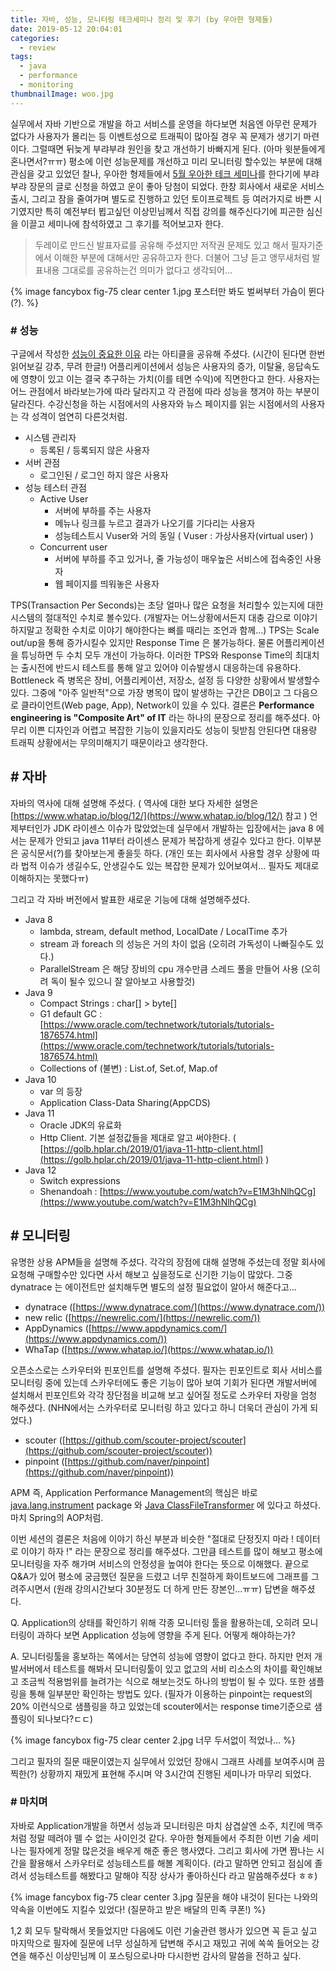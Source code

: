 ```yaml
---
title: 자바, 성능, 모니터링 테크세미나 정리 및 후기 (by 우아한 형제들)
date: 2019-05-12 20:04:01
categories:
  - review
tags: 
  - java
  - performance
  - monitoring
thumbnailImage: woo.jpg
---
```


실무에서 자바 기반으로 개발을 하고 서비스를 운영을 하다보면 처음엔 아무런 문제가 없다가 사용자가 몰리는 등 이벤트성으로 트래픽이 많아질 경우 꼭 문제가 생기기 마련이다. 그럴때면 뒤늦게 부랴부랴 원인을 찾고 개선하기 바빠지게 된다.  <!-- more --> (아마 윗분들에게 혼나면서?ㅠㅠ) 
평소에 이런 성능문제를 개선하고 미리 모니터링 할수있는 부분에 대해 관심을 갖고 있었던 찰나, 우아한 형제들에서 [5월 우아한 테크 세미나](https://www.facebook.com/woowahanTech/photos/a.1925530564354206/2280664485507477)를 한다기에 부랴부랴 장문의 글로 신청을 하였고 운이 좋아 당첨이 되었다.
한창 회사에서 새로운 서비스 출시, 그리고 잠을 줄여가며 별도로 진행하고 있던 토이프로젝트 등 여러가지로 바쁜 시기였지만 특히 예전부터 뵙고싶던 이상민님께서 직접 강의를 해주신다기에 피곤한 심신을 이끌고 세미나에 참석하였고 그 후기를 적어보고자 한다.

> 두레이로 만드신 발표자료를 공유해 주셨지만 저작권 문제도 있고 해서 필자기준에서 이해한 부분에 대해서만 공유하고자 한다. 더불어 그냥 듣고 앵무새처럼 발표내용 그대로를 공유하는건 의미가 없다고 생각되어...

{% image fancybox fig-75 clear center 1.jpg 포스터만 봐도 벌써부터 가슴이 뛴다(?). %}

### # 성능

구글에서 작성한 [성능이 중요한 이유](https://developers.google.com/web/fundamentals/performance/why-performance-matters/) 라는 아티클을 공유해 주셨다. (시간이 된다면 한번 읽어보길 강추, 무려 한글!) 어플리케이션에서 성능은 사용자의 증가, 이탈율, 응답속도에 영향이 있고 이는 결국 추구하는 가치(이를 테면 수익)에 직면한다고 한다. 
사용자는 어느 관점에서 바라보는가에 따라 달라지고 각 관점에 따라 성능을 챙겨야 하는 부분이 달라진다. 수강신청을 하는 시점에서의 사용자와 뉴스 페이지를 읽는 시점에서의 사용자는 각 성격이 엄연히 다른것처럼. 
- 시스템 관리자
    - 등록된 / 등록되지 않은 사용자
- 서버 관점
    - 로그인된 / 로그인 하지 않은 사용자
- 성능 테스터 관점
    - Active User
        - 서버에 부하를 주는 사용자
        - 메뉴나 링크를 누르고 결과가 나오기를 기다리는 사용자
        - 성능테스트시 Vuser와 거의 동일 ( Vuser : 가상사용자(virtual user) )
    - Concurrent user
        - 서버에 부하를 주고 있거나, 줄 가능성이 매우높은 서비스에 접속중인 사용자
        - 웹 페이지를 띄워놓은 사용자

TPS(Transaction Per Seconds)는 초당 얼마나 많은 요청을 처리할수 있는지에 대한 시스템의 절대적인 수치로 볼수있다. (개발자는 어느상황에서든지 대충 감으로 이야기 하지말고 정확한 수치로 이야기 해야한다는 뼈를 때리는 조언과 함께...)  TPS는 Scale out/up을 통해 증가시킬수 있지만 Response Time 은 불가능하다. 물론 어플리케이션을 튜닝하면 두 수치 모두 개선이 가능하다. 이러한 TPS와 Response Time의 최대치는 출시전에 반드시 테스트를 통해 알고 있어야 이슈발생시 대응하는데 유용하다.
Bottleneck 즉 병목은 장비, 어플리케이션, 저장소, 설정 등 다양한 상황에서 발생할수 있다. 그중에 "아주 일반적"으로 가장 병목이 많이 발생하는 구간은 DB이고 그 다음으로 클라이언트(Web page, App), Network이 있을 수 있다. 
결론은 **Performance engineering is "Composite Art" of IT** 라는 하나의 문장으로 정리를 해주셨다. 아무리 이쁜 디자인과 어렵고 복잡한 기능이 있을지라도 성능이 뒷받침 안된다면 대용량 트래픽 상황에서는 무의미해지기 때문이라고 생각한다.

## # 자바

자바의 역사에 대해 설명해 주셨다. ( 역사에 대한 보다 자세한 설명은 [https://www.whatap.io/blog/12/](https://www.whatap.io/blog/12/) 참고 ) 언제부터인가 JDK 라이센스 이슈가 많았었는데 실무에서 개발하는 입장에서는 java 8 에서는 문제가 안되고 java 11부터 라이센스 문제가 복잡하게 생길수 있다고 한다. 이부분은 공식문서(?)를 찾아보는게 좋을듯 하다. (개인 또는 회사에서 사용할 경우 상황에 따라 법적 이슈가 생길수도, 안생길수도 있는 복잡한 문제가 있어보여서... 필자도 제대로 이해하지는 못했다ㅠ)

그리고 각 자바 버전에서 발표한 새로운 기능에 대해 설명해주셨다.

- Java 8
    - lambda, stream, default method, LocalDate / LocalTime 추가
    - stream 과 foreach 의 성능은 거의 차이 없음 (오히려 가독성이 나빠질수도 있다.)
    - ParallelStream 은 해당 장비의 cpu 개수만큼 스레드 풀을 만들어 사용 (오히려 독이 될수 있으니 잘 알아보고 사용할것)
- Java 9
    - Compact Strings : char[] > byte[]
    - G1 default GC : [https://www.oracle.com/technetwork/tutorials/tutorials-1876574.html](https://www.oracle.com/technetwork/tutorials/tutorials-1876574.html)
    - Collections of (불변) : List.of, Set.of, Map.of
- Java 10
    - var 의 등장
    - Application Class-Data Sharing(AppCDS)
- Java 11
    - Oracle JDK의 유료화
    - Http Client. 기본 설정값들을 제대로 알고 써야한다. ( [https://golb.hplar.ch/2019/01/java-11-http-client.html](https://golb.hplar.ch/2019/01/java-11-http-client.html) )
- Java 12
    - Switch expressions
    - Shenandoah : [https://www.youtube.com/watch?v=E1M3hNlhQCg](https://www.youtube.com/watch?v=E1M3hNlhQCg)

## # 모니터링

유명한 상용 APM들을 설명해 주셨다. 각각의 장점에 대해 설명해 주셨는데 정말 회사에 요청해 구매할수만 있다면 사서 해보고 싶을정도로 신기한 기능이 많았다. 그중 dynatrace 는 에이전트만 설치해두면 별도의 설정 필요없이 알아서 해준다고...

- dynatrace ([https://www.dynatrace.com/](https://www.dynatrace.com/))
- new relic ([https://newrelic.com/](https://newrelic.com/))
- AppDynamics ([https://www.appdynamics.com/](https://www.appdynamics.com/))
- WhaTap ([https://www.whatap.io/](https://www.whatap.io/))

오픈소스로는 스카우터와 핀포인트를 설명해 주셨다. 필자는 핀포인트로 회사 서비스를 모니터링 중에 있는데 스카우터에도 좋은 기능이 많아 보여 기회가 된다면 개발서버에 설치해서 핀포인트와 각각 장단점을 비교해 보고 싶어질 정도로 스카우터 자랑을 엄청 해주셨다. (NHN에서는 스카우터로 모니터링 하고 있다고 하니 더욱더 관심이 가게 되었다.)

- scouter ([https://github.com/scouter-project/scouter](https://github.com/scouter-project/scouter))
- pinpoint ([https://github.com/naver/pinpoint](https://github.com/naver/pinpoint))

APM 즉, Application Performance Management의 핵심은 바로 [java.lang.instrument](https://docs.oracle.com/en/java/javase/11/docs/api/java.instrument/java/lang/instrument/package-summary.html) package 와 [Java ClassFileTransformer](https://docs.oracle.com/en/java/javase/11/docs/api/java.instrument/java/lang/instrument/ClassFileTransformer.html) 에 있다고 하셨다. 마치 Spring의  AOP처럼.

이번 세션의 결론은 처음에 이야기 하신 부분과 비슷한 "절대로 단정짓지 마라 ! 데이터로 이야기 하자 !" 라는 문장으로 정리를 해주셨다. 그만큼 테스트를 많이 해보고 평소에 모니터링을 자주 해가며 서비스의 안정성을 높여야 한다는 뜻으로 이해했다.
끝으로 Q&A가 있어 평소에 궁금했던 질문을 드렸고 너무 친절하게 화이트보드에 그래프를 그려주시면서 (원래 강의시간보다 30분정도 더 하게 만든 장본인...ㅠㅠ) 답변을 해주셨다.

Q. Application의 상태를 확인하기 위해 각종 모니터링 툴을 활용하는데, 오히려 모니터링이 과하다 보면 Application 성능에 영향을 주게 된다. 어떻게 해야하는가?

A. 모니터링툴을 홍보하는 쪽에서는 당연히 성능에 영향이 없다고 한다. 하지만 먼저 개발서버에서 테스트를 해봐서 모니터링툴이 있고 없고의 서비 리소스의 차이를 확인해보고 조금씩 적용범위를 늘려가는 식으로 해보는것도 하나의 방법이 될 수 있다. 또한 샘플링을 통해 일부분만 확인하는 방법도 있다. (필자가 이용하는 pinpoint는 request의 20% 이런식으로 샘플링을 하고 있었는데 scouter에서는 response time기준으로 샘플링이 되나보다?ㄷㄷ)

{% image fancybox fig-75 clear center 2.jpg 너무 두서없이 적었나... %}

그리고 필자의 질문 때문이였는지 실무에서 있었던 장애시 그래프 사례를 보여주시며 끔찍한(?) 상황까지 재밌게 표현해 주시며 약 3시간여 진행된 세미나가 마무리 되었다.

### # 마치며

자바로 Application개발을 하면서 성능과 모니터링은 마치 삼겹살엔 소주, 치킨에 맥주처럼 정말 떼려야 뗄 수 없는 사이인것 같다. 우아한 형제들에서 주최한 이번 기술 세미나는 필자에게 정말 많은것을 배우게 해준 좋은 행사였다. 그리고 회사에 가면 짬나는 시간을 활용해서 스카우터로 성능테스트를 해볼 계획이다. (라고 말하면 안되고 점심에 졸려서 성능테스트를 해봤다고 말해야 직장 상사가 좋아하신다 라고 말씀해주셨다 ㅎㅎ)

{% image fancybox fig-75 clear center 3.jpg 질문을 해야 내것이 된다는 나와의 약속을 이번에도 지킬수 있었다! (질문하고 받은 배달의 민족 쿠폰!) %}

1,2 회 모두 탈락해서 못들었지만 다음에도 이런 기술관련 행사가 있으면 꼭 듣고 싶고 마지막으로 필자에 질문에 너무 성실하게 답변해 주시고 재밌고 귀에 쏙쏙 들어오는 강연을 해주신 이상민님께 이 포스팅으로나마 다시한번 감사의 말씀을 전하고 싶다.

